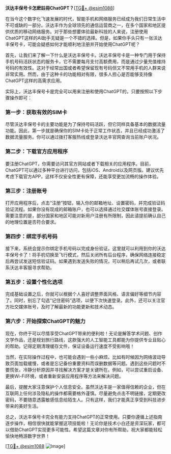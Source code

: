 **沃达丰保号卡怎麽註冊ChatGPT？**[[TG💪+ @esim1088](https://t.me/s/esim1088)]

在当今这个数字化飞速发展的时代，智能手机和网络服务已经成为我们日常生活中不可或缺的一部分。沃达丰作为全球领先的通信运营商之一，在多个国家和地区提供优质的移动网络服务。对于那些想要体验最新科技的人来说，注册使用ChatGPT这样的AI助手无疑是一个不错的选择。但是，如果你手头只有一张沃达丰保号卡，可能会疑惑如何才能顺利地注册并开始使用ChatGPT呢？

首先，让我们来了解一下什么是沃达丰保号卡。沃达丰保号卡是一种专门用于保持手机号码活跃状态的服务卡，它不需要每月支付高额费用，而是通过少量充值维持号码的有效性。这对于经常出国或者希望保留现有号码但又不常用手机的人群来说非常实用。然而，由于这种卡的功能相对有限，很多人担心是否能够支持像ChatGPT这样的高需求应用。

实际上，沃达丰保号卡是完全可以用来注册和使用ChatGPT的，只要按照以下步骤操作即可：

### 第一步：获取有效的SIM卡
尽管沃达丰保号卡的主要功能是为了保持号码活跃，但它同样具备基本的数据流量功能。因此，第一步就是确保你的SIM卡处于正常工作状态，并且已经成功激活了数据流量服务。你可以通过拨打客服热线或登录沃达丰官网查询当前账户状况。

### 第二步：下载官方应用程序
要注册ChatGPT，你需要访问其官方网站或者下载相关的应用程序。目前，ChatGPT可以通过多种平台进行访问，包括iOS、Android以及网页版。建议优先考虑下载官方APP，这样不仅安全性更有保障，还能享受更加流畅的操作体验。

### 第三步：注册账号
打开应用程序后，点击“注册”按钮，输入你的邮箱地址、设置密码，并完成验证码验证流程。如果你没有现成的邮箱账户，也可以选择通过社交媒体账号直接登录。需要注意的是，部分国家和地区可能对新用户注册有所限制，因此请提前确认自己的地理位置是否符合要求。

### 第四步：绑定手机号码
接下来，系统会提示你绑定手机号码以完成身份验证。这里就可以利用到你的沃达丰保号卡了！将手机切换至飞行模式，然后关闭所有后台程序，确保网络连接稳定后再尝试发送短信验证码。如果遇到发送失败的情况，可以稍后再试几次，或者联系沃达丰客服寻求帮助。

### 第五步：设置个性化选项
完成基础设置之后，你就可以根据个人喜好调整界面风格、语言偏好等细节内容了。同时，别忘了勾选“记住密码”选项，以便下次快速登录。此外，还可以关注官方社交媒体账号，及时了解最新的功能更新和技术动态。

### 第六步：开始探索ChatGPT的魅力
现在，你终于可以尽情享受ChatGPT带来的便利啦！无论是解答学术问题、创作文学作品，还是规划旅行路线，这款强大的人工智能工具都能为你提供专业且贴心的帮助。记得定期清理缓存文件，保证设备运行速度不受影响哦！

当然，在实际操作过程中，也可能会遇到一些小麻烦。比如有时候因为网络波动导致页面加载缓慢，或者是忘记备份重要资料而误删数据等问题。遇到这些问题时不要慌张，冷静分析原因并寻找解决方案才是关键所在。例如，可以尝试重启设备、更换Wi-Fi环境，或者重新安装应用程序等方法来解决问题。

最后，提醒大家注意保护个人信息安全。虽然沃达丰是一家值得信赖的企业，但在互联网上任何涉及隐私的操作都需要格外谨慎。尽量避免点击不明链接，定期更改密码，不要随意透露敏感信息给陌生人。只有这样，我们才能真正享受到科技进步带来的美好生活。

总之，沃达丰保号卡完全有能力支持ChatGPT的正常使用。只要你遵循上述指南逐步操作，相信很快就能掌握这项技能啦！无论你是技术小白还是资深玩家，都可以借助ChatGPT实现更多可能性。希望这篇文章对你有所帮助，祝大家都能轻松愉快地畅游数字世界！

[[TG💪+ @esim1088](https://t.me/s/esim1088) ![Image](https://i.postimg.cc/4NQfJmqS/Snipaste-2025-05-13-00-14-12.png)]